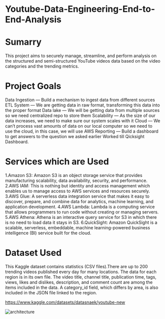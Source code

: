 # Youtube-Data-Engineering-End-to-End-Analysis
# Sumarry 
This project aims to securely manage, streamline, and perform analysis on the structured and semi-structured YouTube videos data based on the video categories and the trending metrics.
# Project Goals
Data Ingestion — Build a mechanism to ingest data from different sources
ETL System — We are getting data in raw format, transforming this data into the proper format
Data lake — We will be getting data from multiple sources so we need centralized repo to store them
Scalability — As the size of our data increases, we need to make sure our system scales with it
Cloud — We can’t process vast amounts of data on our local computer so we need to use the cloud, in this case, we will use AWS
Reporting — Build a dashboard to get answers to the question we asked earlier
Worked till Qicksight Dashboard.

# Services which are Used
1.Amazon S3: Amazon S3 is an object storage service that provides manufacturing scalability, data availability, security, and performance.
2.AWS IAM: This is nothing but identity and access management which enables us to manage access to AWS services and resources securely.
3.AWS Glue: A serverless data integration service that makes it easy to discover, prepare, and combine data for analytics, machine learning, and application development.
4.AWS Lambda: Lambda is a computing service that allows programmers to run code without creating or managing servers.
5.AWS Athena: Athena is an interactive query service for S3 in which there is no need to load data it stays in S3.
6.QuickSight: Amazon QuickSight is a scalable, serverless, embeddable, machine learning-powered business intelligence (BI) service built for the cloud.

# Dataset Used
This Kaggle dataset contains statistics (CSV files).There are up to 200 trending videos published every day for many locations. The data for each region is in its own file. The video title, channel title, publication time, tags, views, likes and dislikes, description, and comment count are among the items included in the data. A category_id field, which differs by area, is also included in the JSON file linked to the region.

https://www.kaggle.com/datasets/datasnaek/youtube-new

![architecture](https://github.com/soham7998/Youtube-Data-Engineering-End-to-End-Analysis/assets/112894790/647b571d-4598-4389-be78-0b14e1119d0b)


